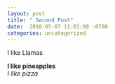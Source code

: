 ```yaml
---
layout: post
title: " Second Post"
date:  2018-05-07 11:01:00 -0700 
categories: uncategorized
---
```


 I like Llamas 
 
**I like pineapples**
<br>
*I like pizza*
<br>
 
